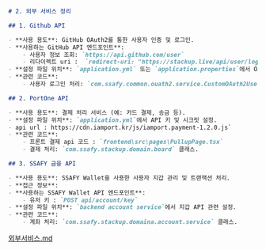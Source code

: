 ```markdown
# 2. 외부 서비스 정리

## 1. Github API

- **사용 용도**: GitHub OAuth2를 통한 사용자 인증 및 로그인.
- **사용하는 GitHub API 엔드포인트**:
    - 사용자 정보 조회: `https://api.github.com/user`
    - 리다이렉트 uri :  `redirect-uri: "https://stackup.live/api/user/login/oauth2/code/github`
- **설정 파일 위치**: `application.yml` 또는 `application.properties`에서 OAuth2 관련 GitHub API 설정 확인.
- **관련 코드**:
    - 사용자 로그인 처리: `com.ssafy.common.ouath2.service.CustomOAuth2UserService` 클래스.

## 2. PortOne API

- **사용 용도**: 결제 처리 서비스 (예: 카드 결제, 송금 등).
- **설정 파일 위치**: `application.yml`에서 API 키 및 시크릿 설정.
- api url : https://cdn.iamport.kr/js/iamport.payment-1.2.0.js`
- **관련 코드**:
    - 프론트 결제 api 코드 : `frontend\src\pages\PullupPage.tsx` 
    - 결제 처리: `com.ssafy.stackup.domain.board` 클래스.

## 3. SSAFY 금융 API

- **사용 용도**: SSAFY Wallet을 사용한 사용자 지갑 관리 및 트랜잭션 처리.
- **접근 정보**:
- **사용하는 SSAFY Wallet API 엔드포인트**:
    - 유저 키 : `POST api/account/key`
- **설정 파일 위치**: `backend account service`에서 지갑 API 관련 설정.
- **관련 코드**:
    - 계좌 처리: `com.ssafy.stackup.domaina.account.service` 클래스.
```

[외부서비스.md](https://prod-files-secure.s3.us-west-2.amazonaws.com/28d7c3ce-495d-4e32-9623-2146749d7e09/7497d6ef-5819-48ac-ad98-f1499d51ef69/%EC%99%B8%EB%B6%80%EC%84%9C%EB%B9%84%EC%8A%A4.md)
